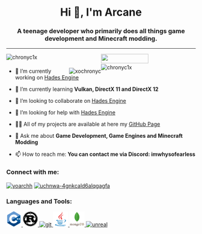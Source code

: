 <h1 align="center">Hi 👋, I'm Arcane</h1>
<h3 align="center">A teenage developer who primarily does all things game development and Minecraft modding.</h3>

---

<img width="50%" height="25px" align="right" src="https://i.imgur.com/DkKayja.png">
<img width=50% align="right" src="https://github-readme-stats.vercel.app/api?username=arcanewastaken&show_icons=true&theme=dark&locale=en" alt="chronyc1x">
<img width="50%" height="10px" align="right" src="https://i.imgur.com/DkKayja.png">
<img width=50% align="right" src="https://github-readme-stats.vercel.app/api/top-langs?username=arcanewastaken&show_icons=true&theme=dark&locale=en&layout=compact" alt="chronyc1x">
<img width="50%" height="10px" align="right" src="https://i.imgur.com/DkKayja.png">
<img with=50% align="right" src="https://github-readme-streak-stats.herokuapp.com/?user=arcanewastaken&theme=dark" alt="xochronyc">

- 🔭 I’m currently working on [Hades Engine](https://github.com/ArcaneWasTaken/HadesEngine)

- 🌱 I’m currently learning **Vulkan, DirectX 11 and DirectX 12**

- 👯 I’m looking to collaborate on [Hades Engine](https://github.com/ArcaneWasTaken/HadesEngine)

- 🤝 I’m looking for help with [Hades Engine](https://github.com/ArcaneWasTaken/HadesEngine)

- 👨‍💻 All of my projects are available at here my [GitHub Page](github.com/ArcaneWasTaken)

- 💬 Ask me about **Game Development, Game Engines and Minecraft Modding**

- 📫 How to reach me: **You can contact me via Discord: imwhysofearless**

<h3 align="left">Connect with me:</h3>
<p align="left">
<a href="https://twitter.com/RealAquamarine_" target="blank"><img align="center" src="https://raw.githubusercontent.com/rahuldkjain/github-profile-readme-generator/master/src/images/icons/Social/twitter.svg" alt="yoarchh" height="30" width="40" /></a>
<a href="https://www.youtube.com/channel/UCYj0WR_evkaQkH0daGS1Kjg" target="blank"><img align="center" src="https://raw.githubusercontent.com/rahuldkjain/github-profile-readme-generator/master/src/images/icons/Social/youtube.svg" alt="uchnwa-4gnkcald6alqgagfa" height="30" width="40" /></a>

<h3 align="left">Languages and Tools:</h3>
<p align="left"> <a href="https://www.w3schools.com/cpp/" target="_blank" rel="noreferrer"> <img src="https://raw.githubusercontent.com/devicons/devicon/master/icons/cplusplus/cplusplus-original.svg" alt="cplusplus" width="40" height="40"/> </a> <a href="https://www.rust-lang.org" target="_blank" rel="noreferrer"> <img src="https://raw.githubusercontent.com/devicons/devicon/master/icons/rust/rust-plain.svg" alt="rust" width="40" height="40"/> </a> <a href="https://git-scm.com/" target="_blank" rel="noreferrer"> <img src="https://www.vectorlogo.zone/logos/git-scm/git-scm-icon.svg" alt="git" width="40" height="40"/> </a> <a href="https://www.java.com" target="_blank" rel="noreferrer"> <img src="https://raw.githubusercontent.com/devicons/devicon/master/icons/java/java-original.svg" alt="java" width="40" height="40"/> </a> <a href="https://www.mongodb.com/" target="_blank" rel="noreferrer"> <img src="https://raw.githubusercontent.com/devicons/devicon/master/icons/mongodb/mongodb-original-wordmark.svg" alt="mongodb" width="40" height="40"/> </a> <a href="https://unrealengine.com/" target="_blank" rel="noreferrer"> <img src="https://raw.githubusercontent.com/kenangundogan/fontisto/036b7eca71aab1bef8e6a0518f7329f13ed62f6b/icons/svg/brand/unreal-engine.svg" alt="unreal" width="40" height="40"/> </a> </p>
